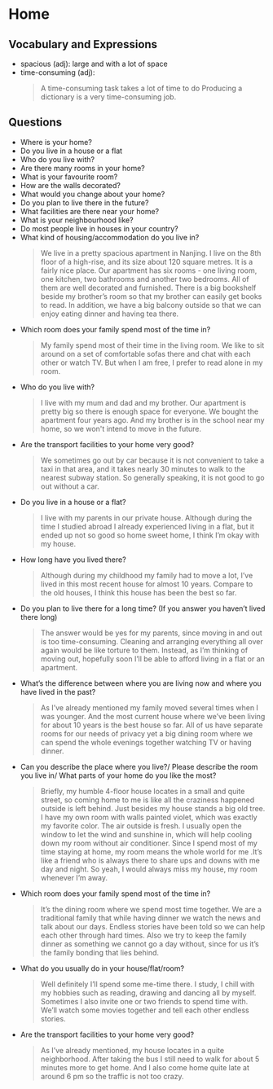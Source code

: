 # Home
## Vocabulary and Expressions
* spacious (adj): large and with a lot of space
* time-consuming (adj): 
  > A time-consuming task takes a lot of time to do
  > Producing a dictionary is a very time-consuming job.
## Questions
* Where is your home?
* Do you live in a house or a flat
* Who do you live with?
* Are there many rooms in your home?
* What is your favourite room?
* How are the walls decorated?
* What would you change about your home?
* Do you plan to live there in the future?
* What facilities are there near your home?
* What is your neighbourhood like?
* Do most people live in houses in your country?
* What kind of housing/accommodation do you live in?
  > We live in a pretty spacious apartment in Nanjing. I live on the 8th floor of a high-rise, and its size about 120 square metres. It is a fairly nice place. Our apartment has six rooms - one living room, one kitchen, two bathrooms and another two bedrooms. All of them are well decorated and furnished. There is a big bookshelf beside my brother’s room so that my brother can easily get books to read. In addition, we have a big balcony outside so that we can enjoy eating dinner and having tea there.
* Which room does your family spend most of the time in? 
  > My family spend most of their time in the living room. We like to sit around on a set of comfortable sofas there and chat with each other or watch TV. But when I am free, I prefer to read alone in my room.
* Who do you live with? 
  > I live with my mum and dad and my brother. Our apartment is pretty big so there is enough space for everyone. We bought the apartment four years ago. And my brother is in the school near my home, so we won't intend to move in the future.
* Are the transport facilities to your home very good? 
  > We sometimes go out by car because it is not convenient to take a taxi in that area, and it takes nearly 30 minutes to walk to the nearest subway station. So generally speaking, it is not good to go out without a car.
* Do you live in a house or a flat? 
  > I live with my parents in our private house. Although during the time I studied abroad I already experienced living in a flat, but it ended up not so good so home sweet home, I think I’m okay with my house.
* How long have you lived there? 
  > Although during my childhood my family had to move a lot, I’ve lived in this most recent house for almost 10 years. Compare to the old houses, I think this house has been the best so far.
* Do you plan to live there for a long time? (If you answer you haven’t lived there long) 
  > The answer would be yes for my parents, since moving in and out is too time-consuming. Cleaning and arranging everything all over again would be like torture to them. Instead, as I’m thinking of moving out, hopefully soon I’ll be able to afford living in a flat or an apartment.
* What’s the difference between where you are living now and where you have lived in the past? 
  > As I’ve already mentioned my family moved several times when I was younger. And the most current house where we’ve been living for about 10 years is the best house so far. All of us have separate rooms for our needs of privacy yet a big dining room where we can spend the whole evenings together watching TV or having dinner.
* Can you describe the place where you live?/ Please describe the room you live in/ What parts of your home do you like the most? 
  > Briefly, my humble 4-floor house locates in a small and quite street, so coming home to me is like all the craziness happened outside is left behind. Just besides my house stands a big old tree. I have my own room with walls painted violet, which was exactly my favorite color. The air outside is fresh. I usually open the window to let the wind and sunshine in, which will help cooling down my room without air conditioner. Since I spend most of my time staying at home, my room means the whole world for me .It’s like a friend who is always there to share ups and downs with me day and night. So yeah, I would always miss my house, my room whenever I’m away.
* Which room does your family spend most of the time in? 
  > It’s the dining room where we spend most time together. We are a traditional family that while having dinner we watch the news and talk about our days. Endless stories have been told so we can help each other through hard times. Also we try to keep the family dinner as something we cannot go a day without, since for us it’s the family bonding that lies behind.
* What do you usually do in your house/flat/room? 
  > Well definitely I’ll spend some me-time there. I study, I chill with my hobbies such as reading, drawing and dancing all by myself. Sometimes I also invite one or two friends to spend time with. We’ll watch some movies together and tell each other endless stories.
* Are the transport facilities to your home very good? 
  > As I’ve already mentioned, my house locates in a quite neighborhood. After taking the bus I still need to walk for about 5 minutes more to get home. And I also come home quite late at around 6 pm so the traffic is not too crazy.
